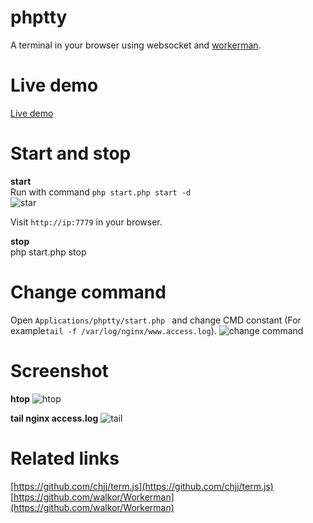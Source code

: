 # phptty
A terminal in your browser using websocket and  [workerman](https://github.com/walkor/Workerman).

# Live demo
[Live demo](http://45.55.93.159:7779/)

# Start and stop
**start**  
Run with command ```php start.php start -d```   
![star](https://github.com/walkor/phptty/blob/master/Web/imgs/start.png?raw=true)

Visit ```http://ip:7779``` in your browser.

**stop**  
php start.php stop

# Change command
Open ```Applications/phptty/start.php ``` and change CMD constant (For example```tail -f /var/log/nginx/www.access.log```).
![change command](https://github.com/walkor/phptty/blob/master/Web/imgs/cmd.png?raw=true)

# Screenshot
**htop**
![htop](https://github.com/walkor/phptty/blob/master/Web/imgs/htop.jpg?raw=true)

**tail nginx access.log**
![tail](https://github.com/walkor/phptty/blob/master/Web/imgs/tail.png?raw=true)

# Related links
[https://github.com/chjj/term.js](https://github.com/chjj/term.js)    
[https://github.com/walkor/Workerman](https://github.com/walkor/Workerman)    

